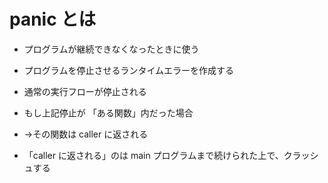# panic とは
* プログラムが継続できなくなったときに使う
* プログラムを停止させるランタイムエラーを作成する



* 通常の実行フローが停止される

* もし上記停止が 「ある関数」内だった場合


* →その関数は caller に返される

* 「caller に返される」のは main プログラムまで続けられた上で、クラッシュする
